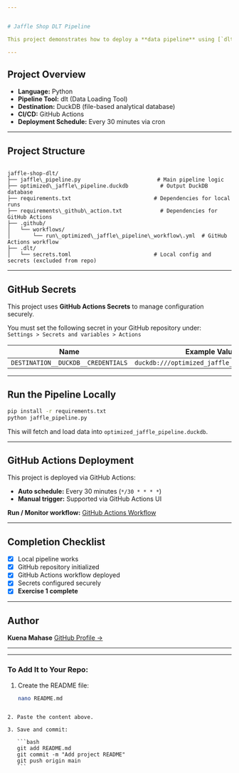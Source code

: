 ```yaml
---


# Jaffle Shop DLT Pipeline

This project demonstrates how to deploy a **data pipeline** using [`dlt`](https://github.com/dlt-hub/dlt) and **GitHub Actions** for automation. It extracts, normalizes, and loads data from a sample Jaffle Shop API into a local DuckDB database.

---
```


## Project Overview

- **Language:** Python  
- **Pipeline Tool:** dlt (Data Loading Tool)  
- **Destination:** DuckDB (file-based analytical database)  
- **CI/CD:** GitHub Actions  
- **Deployment Schedule:** Every 30 minutes via cron

---

## Project Structure

```

jaffle-shop-dlt/
├── jaffle\_pipeline.py                        # Main pipeline logic
├── optimized\_jaffle\_pipeline.duckdb          # Output DuckDB database
├── requirements.txt                          # Dependencies for local runs
├── requirements\_github\_action.txt            # Dependencies for GitHub Actions
├── .github/
│   └── workflows/
│       └── run\_optimized\_jaffle\_pipeline\_workflow\.yml  # GitHub Actions workflow
├── .dlt/
│   └── secrets.toml                          # Local config and secrets (excluded from repo)

````

---

## GitHub Secrets

This project uses **GitHub Actions Secrets** to manage configuration securely.

You must set the following secret in your GitHub repository under:  
`Settings > Secrets and variables > Actions`

| Name                           | Example Value                                |
|--------------------------------|----------------------------------------------|
| `DESTINATION__DUCKDB__CREDENTIALS` | `duckdb:///optimized_jaffle_pipeline.duckdb` |

---

##  Run the Pipeline Locally

```bash
pip install -r requirements.txt
python jaffle_pipeline.py
````

This will fetch and load data into `optimized_jaffle_pipeline.duckdb`.

---

## GitHub Actions Deployment

This project is deployed via GitHub Actions:

* **Auto schedule:** Every 30 minutes (`*/30 * * * *`)
* **Manual trigger:** Supported via GitHub Actions UI

**Run / Monitor workflow:**
[GitHub Actions Workflow](https://github.com/KuenaMahase/jaffle-shop-dlt/actions)

---

##  Completion Checklist

* [x] Local pipeline works
* [x] GitHub repository initialized
* [x] GitHub Actions workflow deployed
* [x] Secrets configured securely
* [x] **Exercise 1 complete**

---

## Author

**Kuena Mahase**
[GitHub Profile →](https://github.com/KuenaMahase)

---



---

###  To Add It to Your Repo:

1. Create the README file:

   ```bash
   nano README.md
````

2. Paste the content above.

3. Save and commit:

   ```bash
   git add README.md
   git commit -m "Add project README"
   git push origin main
   ```


